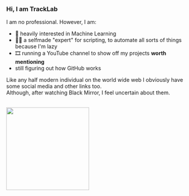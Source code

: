 ### Hi, I am TrackLab

I am no professional. However, I am:

- 🤖 heavily interested in Machine Learning
- 👨‍🔬 a selfmade "expert" for scripting, to automate all sorts of things because I'm lazy
- 🎞 running a YouTube channel to show off my projects **worth mentioning**
- still figuring out how GitHub works

Like any half modern individual on the world wide web I obviously have some social media and other links too. </br>
Although, after watching Black Mirror, I feel uncertain about them. 

</br>
<a href="https://youtube.tracklab.dev" target="_blank">
  <img width="220" border="0" align="left" src="https://user-images.githubusercontent.com/35671643/120836631-11bf0700-c566-11eb-97ea-256f208d2e3f.png"/>
</a> 
